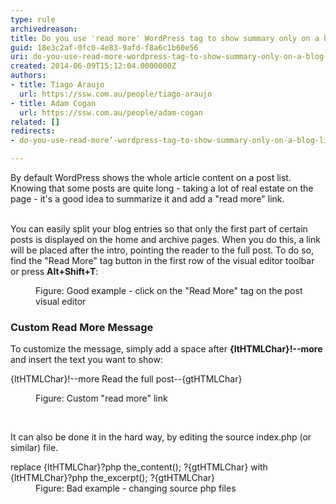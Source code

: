 ```yaml
---
type: rule
archivedreason: 
title: Do you use 'read more' WordPress tag to show summary only on a blog list?
guid: 18e3c2af-0fc0-4e83-9afd-f8a6c1b60e56
uri: do-you-use-read-more-wordpress-tag-to-show-summary-only-on-a-blog-list
created: 2014-06-09T15:12:04.0000000Z
authors:
- title: Tiago Araujo
  url: https://ssw.com.au/people/tiago-araujo
- title: Adam Cogan
  url: https://ssw.com.au/people/adam-cogan
related: []
redirects:
- do-you-use-read-more’-wordpress-tag-to-show-summary-only-on-a-blog-list

---
```



By default WordPress shows the whole article content on a post list. Knowing that some posts are quite long - taking a lot of real estate on the page - it's a good idea to summarize it and add a &quot;read more&quot; link.​ 
<br><excerpt class='endintro'></excerpt><br>
<p>You can easily split your blog entries so that only the first part of certain posts is displayed on the home and archive pages. When you do this, a link will be placed after the intro, pointing the reader to the full post. To do so, find the &quot;Read More&quot; tag button in the first ​row of the visual editor toolbar or press 
   <strong>Alt+Shift+T</strong>&#58; </p><dl class="goodImage"><dt>
         <img src="/WebSites/RulesToBetterWordPress/PublishingImages/readmore-tag.png" alt="" />
      </dt><dd>Figure&#58; Good example - click on the &quot;Read More&quot; tag on the post visual editor</dd></dl><h3>Custom Read More Message</h3> To customize the message, simply add a space after 
   <strong> {ltHTMLChar}!--more</strong> and insert the text you want to show&#58; 
   <dl class="image"><dt class="greyBox"><p>{ltHTMLChar}!--more 
            <span class="ssw15-rteStyle-Highlight">Read the full post​</span>--{gtHTMLChar}</p></dt><dd>Figure&#58; Custom &quot;read more&quot; link</dd></dl>​<p>It&#160;can also&#160;be done&#160;it in the hard way, by editing the source index.php (or similar) file.​</p><dl class="badImage"><dt class="greyBox">replace {ltHTMLChar}?php the_content(); ?{gtHTMLChar} with {ltHTMLChar}?php&#160;<span class="ssw15-rteStyle-Highlight">the_excerpt();</span>&#160;?{gtHTMLChar}</dt><dd>Figure&#58; Bad example - changing source php files​</dd></dl>


